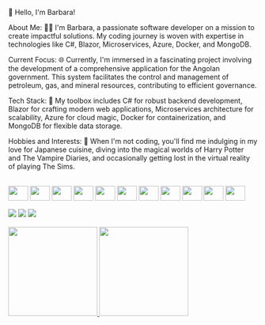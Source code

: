 👋 Hello, I'm Barbara!

About Me:
👩‍💻 I'm Barbara, a passionate software developer on a mission to create impactful solutions. My coding journey is woven with expertise in technologies like C#, Blazor, Microservices, Azure, Docker, and MongoDB.

Current Focus:
🌐 Currently, I'm immersed in a fascinating project involving the development of a comprehensive application for the Angolan government. This system facilitates the control and management of petroleum, gas, and mineral resources, contributing to efficient governance.

Tech Stack:
🚀 My toolbox includes C# for robust backend development, Blazor for crafting modern web applications, Microservices architecture for scalability, Azure for cloud magic, Docker for containerization, and MongoDB for flexible data storage.

Hobbies and Interests:
🍣 When I'm not coding, you'll find me indulging in my love for Japanese cuisine, diving into the magical worlds of Harry Potter and The Vampire Diaries, and occasionally getting lost in the virtual reality of playing The Sims.


<div> <div style="display: inline_block"><br>
<img align="center" height="30" width="40"  src="https://cdn.jsdelivr.net/gh/devicons/devicon/icons/html5/html5-original-wordmark.svg" /> 
<img align="center" height="30" width="40" src="https://cdn.jsdelivr.net/gh/devicons/devicon/icons/css3/css3-original-wordmark.svg"   />
<img align="center" height="30" width="40" src="https://cdn.jsdelivr.net/gh/devicons/devicon/icons/javascript/javascript-original.svg"/> 
<img align="center" height="30" width="40" src="https://cdn.jsdelivr.net/gh/devicons/devicon/icons/typescript/typescript-original.svg"  /> 
<img align="center" height="30" width="40" src="https://cdn.jsdelivr.net/gh/devicons/devicon/icons/csharp/csharp-original.svg"/> 
<img align="center" height="30" width="40" src="https://cdn.jsdelivr.net/gh/devicons/devicon/icons/dotnetcore/dotnetcore-original.svg" /> 
<img align="center" height="30" width="40" src="https://cdn.jsdelivr.net/gh/devicons/devicon/icons/python/python-original-wordmark.svg"/> 
<img align="center" height="30" width="40" src="https://cdn.jsdelivr.net/gh/devicons/devicon/icons/azure/azure-original-wordmark.svg"  /> 
<img align="center" height="30" width="40" src="https://cdn.jsdelivr.net/gh/devicons/devicon/icons/docker/docker-original-wordmark.svg"   /> 
<img align="center" height="30" width="40" src="https://cdn.jsdelivr.net/gh/devicons/devicon/icons/mysql/mysql-original-wordmark.svg"  /> 
<img align="center" height="30" width="40" src="https://cdn.jsdelivr.net/gh/devicons/devicon/icons/nodejs/nodejs-original-wordmark.svg"  />
</div>

<div> <div style="display: inline_block"><br>
<a href="https://instagram.com/_olbarbara" target="_blank"><img src="https://img.shields.io/badge/-Instagram-%23E4405F?style=for-the-badge&logo=instagram&logoColor=white" target="_blank"></a>
<a href = "mailto:oliverbarbara96@outlook.com"><img src="https://img.shields.io/badge/Gmail-D14836?style=for-the-badge&logo=gmail&logoColor=white" target="_blank"></a>
<a href="https://www.linkedin.com/in/oliverbarbara96" target="_blank"><img src="https://img.shields.io/badge/-LinkedIn-%230077B5?style=for-the-badge&logo=linkedin&logoColor=white" target="_blank"></a>   
</div>

<div> <div style="display: inline_block"><br>
<a href="https://github.com/oliverbarbara">
<img height="180em" src="https://github-readme-stats.vercel.app/api/top-langs/?username=Oliverbarbara&layout=compact&langs_count=7&theme=highcontrast"/>
<img height="180em" src="https://github-readme-stats.vercel.app/api?username=Oliverbarbara&show_icons=true&theme=highcontrast&include_all_commits=true&count_private=true"/>
</div>
